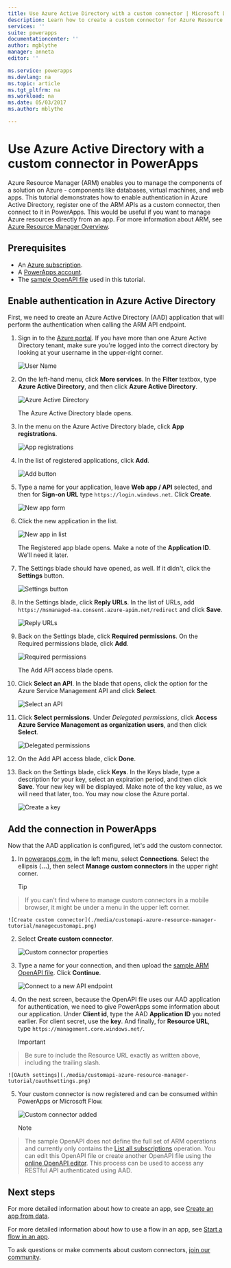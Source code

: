 ```yaml
---
title: Use Azure Active Directory with a custom connector | Microsoft Docs
description: Learn how to create a custom connector for Azure Resource Manager, with Azure Active Directory authentication.
services: ''
suite: powerapps
documentationcenter: ''
author: mgblythe
manager: anneta
editor: ''

ms.service: powerapps
ms.devlang: na
ms.topic: article
ms.tgt_pltfrm: na
ms.workload: na
ms.date: 05/03/2017
ms.author: mblythe

---
```

# Use Azure Active Directory with a custom connector in PowerApps
Azure Resource Manager (ARM) enables you to manage the components of a solution on Azure - components like databases, virtual machines, and web apps. This tutorial demonstrates how to enable authentication in Azure Active Directory, register one of the ARM APIs as a custom connector, then connect to it in PowerApps. This would be useful if you want to manage Azure resources directly from an app. For more information about ARM, see [Azure Resource Manager Overview](https://docs.microsoft.com/azure/azure-resource-manager/resource-group-overview).

## Prerequisites
* An [Azure subscription](https://azure.microsoft.com/free/).
* A [PowerApps account](https://powerapps.microsoft.com).
* The [sample OpenAPI file](http://pwrappssamples.blob.core.windows.net/samples/AzureResourceManager.json) used in this tutorial.

## Enable authentication in Azure Active Directory
First, we need to create an Azure Active Directory (AAD) application that will perform the authentication when calling the ARM API endpoint.

1. Sign in to the [Azure portal](https://portal.azure.com).  If you have more than one Azure Active Directory tenant, make sure you're logged into the correct directory by looking at your username in the upper-right corner.
   
    ![User Name](./media/customapi-azure-resource-manager-tutorial/current-user.png)
2. On the left-hand menu, click **More services**.  In the **Filter** textbox, type **Azure Active Directory**, and then click **Azure Active Directory**.
   
    ![Azure Active Directory](./media/customapi-azure-resource-manager-tutorial/azureaad.png)
   
    The Azure Active Directory blade opens.   
3. In the menu on the Azure Active Directory blade, click **App registrations**.
   
    ![App registrations](./media/customapi-azure-resource-manager-tutorial/azureapplication.png)
4. In the list of registered applications, click **Add**.
   
    ![Add button](./media/customapi-azure-resource-manager-tutorial/add-app-btn.png)   
5. Type a name for your application, leave **Web app / API** selected, and then for **Sign-on URL** type `https://login.windows.net`.  Click **Create**.  
   
    ![New app form](./media/customapi-azure-resource-manager-tutorial/newapplication.png)
6. Click the new application in the list.
   
    ![New app in list](./media/customapi-azure-resource-manager-tutorial/newapplication2.png)
   
    The Registered app blade opens.  Make a note of the **Application ID**.  We'll need it later.
7. The Settings blade should have opened, as well.  If it didn't, click the **Settings** button.
   
    ![Settings button](./media/customapi-azure-resource-manager-tutorial/settings-btn.png)
8. In the Settings blade, click **Reply URLs**. In the list of URLs, add `https://msmanaged-na.consent.azure-apim.net/redirect` and click **Save**.
   
    ![Reply URLs](./media/customapi-azure-resource-manager-tutorial/reply-urls.png)
9. Back on the Settings blade, click **Required permissions**.  On the Required permissions blade, click **Add**.
   
    ![Required permissions](./media/customapi-azure-resource-manager-tutorial/permissions.png)
   
    The Add API access blade opens.
10. Click **Select an API**. In the blade that opens, click the option for the Azure Service Management API and click **Select**.
    
    ![Select an API](./media/customapi-azure-resource-manager-tutorial/permissions2.png)
11. Click **Select permissions**.  Under *Delegated permissions*, click **Access Azure Service Management as organization users**, and then click **Select**.
    
    ![Delegated permissions](./media/customapi-azure-resource-manager-tutorial/permissions3.png)
12. On the Add API access blade, click **Done**.
13. Back on the Settings blade, click **Keys**.  In the Keys blade, type a description for your key, select an expiration period, and then click **Save**.  Your new key will be displayed.  Make note of the key value, as we will need that later, too.  You may now close the Azure portal.
    
    ![Create a key](./media/customapi-azure-resource-manager-tutorial/configurekeys.png)

## Add the connection in PowerApps
Now that the AAD application is configured, let's add the custom connector.

1. In [powerapps.com](https://web.powerapps.com), in the left menu, select **Connections**. Select the ellipsis (**...**), then select **Manage custom connectors** in the upper right corner.
   
     > [!TIP]
> If you can't find where to manage custom connectors in a mobile browser, it might be under a menu in the upper left corner.
   
    ![Create custom connector](./media/customapi-azure-resource-manager-tutorial/managecustomapi.png)  
2. Select **Create custom connector**.
   
    ![Custom connector properties](./media/customapi-azure-resource-manager-tutorial/newcustomapi.png)
3. Type a name for your connection, and then upload the [sample ARM OpenAPI file](http://pwrappssamples.blob.core.windows.net/samples/AzureResourceManager.json).  Click **Continue**.  
   
    ![Connect to a new API endpoint](./media/customapi-azure-resource-manager-tutorial/createcustom.png)
4. On the next screen, because the OpenAPI file uses our AAD application for authentication, we need to give PowerApps some information about our application.  Under **Client id**, type the AAD **Application ID** you noted earlier.  For client secret, use the **key**.  And finally, for **Resource URL**, type `https://management.core.windows.net/`.
   
    > [!IMPORTANT]
> Be sure to include the Resource URL exactly as written above, including the trailing slash.
   
    ![OAuth settings](./media/customapi-azure-resource-manager-tutorial/oauthsettings.png)
5. Your custom connector is now registered and can be consumed within PowerApps or Microsoft Flow.
   
    ![Custom connector added](./media/customapi-azure-resource-manager-tutorial/createdcustomapi.png)
   
    > [!NOTE]
> The sample OpenAPI does not define the full set of ARM operations and currently only contains the [List all subscriptions](https://msdn.microsoft.com/library/azure/dn790531.aspx) operation.  You can edit this OpenAPI file or create another OpenAPI file using the [online OpenAPI editor](http://editor.swagger.io/). This process can be used to access any RESTful API authenticated using AAD.

## Next steps
For more detailed information about how to create an app, see [Create an app from data](get-started-create-from-data.md).

For more detailed information about how to use a flow in an app, see [Start a flow in an app](using-logic-flows.md).

To ask questions or make comments about custom connectors, [join our community](https://aka.ms/powerapps-community).

